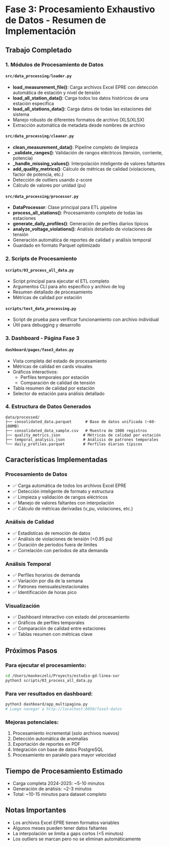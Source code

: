 # Fase 3: Procesamiento Exhaustivo de Datos - Resumen de Implementación

## Trabajo Completado

### 1. Módulos de Procesamiento de Datos

#### `src/data_processing/loader.py`
- **load_measurement_file()**: Carga archivos Excel EPRE con detección automática de estación y nivel de tensión
- **load_all_station_data()**: Carga todos los datos históricos de una estación específica
- **load_all_stations_data()**: Carga datos de todas las estaciones del sistema
- Manejo robusto de diferentes formatos de archivo (XLS/XLSX)
- Extracción automática de metadata desde nombres de archivo

#### `src/data_processing/cleaner.py`
- **clean_measurement_data()**: Pipeline completo de limpieza
- **_validate_ranges()**: Validación de rangos eléctricos (tensión, corriente, potencia)
- **_handle_missing_values()**: Interpolación inteligente de valores faltantes
- **add_quality_metrics()**: Cálculo de métricas de calidad (violaciones, factor de potencia, etc.)
- Detección de outliers usando z-score
- Cálculo de valores por unidad (pu)

#### `src/data_processing/processor.py`
- **DataProcessor**: Clase principal para ETL pipeline
- **process_all_stations()**: Procesamiento completo de todas las estaciones
- **generate_daily_profiles()**: Generación de perfiles diarios típicos
- **analyze_voltage_violations()**: Análisis detallado de violaciones de tensión
- Generación automática de reportes de calidad y análisis temporal
- Guardado en formato Parquet optimizado

### 2. Scripts de Procesamiento

#### `scripts/03_process_all_data.py`
- Script principal para ejecutar el ETL completo
- Argumentos CLI para año específico y archivo de log
- Resumen detallado de procesamiento
- Métricas de calidad por estación

#### `scripts/test_data_processing.py`
- Script de prueba para verificar funcionamiento con archivo individual
- Útil para debugging y desarrollo

### 3. Dashboard - Página Fase 3

#### `dashboard/pages/fase3_datos.py`
- Vista completa del estado de procesamiento
- Métricas de calidad en cards visuales
- Gráficos interactivos:
  - Perfiles temporales por estación
  - Comparación de calidad de tensión
- Tabla resumen de calidad por estación
- Selector de estación para análisis detallado

### 4. Estructura de Datos Generados

```
data/processed/
├── consolidated_data.parquet      # Base de datos unificada (~60-100MB)
├── consolidated_data_sample.csv   # Muestra de 1000 registros
├── quality_metrics.json          # Métricas de calidad por estación
├── temporal_analysis.json        # Análisis de patrones temporales
└── daily_profiles.parquet        # Perfiles diarios típicos
```

## Características Implementadas

### Procesamiento de Datos
- ✅ Carga automática de todos los archivos Excel EPRE
- ✅ Detección inteligente de formato y estructura
- ✅ Limpieza y validación de rangos eléctricos
- ✅ Manejo de valores faltantes con interpolación
- ✅ Cálculo de métricas derivadas (v_pu, violaciones, etc.)

### Análisis de Calidad
- ✅ Estadísticas de remoción de datos
- ✅ Análisis de violaciones de tensión (<0.95 pu)
- ✅ Duración de períodos fuera de límites
- ✅ Correlación con períodos de alta demanda

### Análisis Temporal
- ✅ Perfiles horarios de demanda
- ✅ Variación por día de la semana
- ✅ Patrones mensuales/estacionales
- ✅ Identificación de horas pico

### Visualización
- ✅ Dashboard interactivo con estado del procesamiento
- ✅ Gráficos de perfiles temporales
- ✅ Comparación de calidad entre estaciones
- ✅ Tablas resumen con métricas clave

## Próximos Pasos

### Para ejecutar el procesamiento:
```bash
cd /Users/maxkeczeli/Proyects/estudio-gd-linea-sur
python3 scripts/03_process_all_data.py
```

### Para ver resultados en dashboard:
```bash
python3 dashboard/app_multipagina.py
# Luego navegar a http://localhost:8050/fase3-datos
```

### Mejoras potenciales:
1. Procesamiento incremental (solo archivos nuevos)
2. Detección automática de anomalías
3. Exportación de reportes en PDF
4. Integración con base de datos PostgreSQL
5. Procesamiento en paralelo para mayor velocidad

## Tiempo de Procesamiento Estimado
- Carga completa 2024-2025: ~5-10 minutos
- Generación de análisis: ~2-3 minutos
- Total: ~10-15 minutos para dataset completo

## Notas Importantes
- Los archivos Excel EPRE tienen formatos variables
- Algunos meses pueden tener datos faltantes
- La interpolación se limita a gaps cortos (<5 minutos)
- Los outliers se marcan pero no se eliminan automáticamente